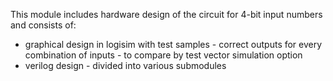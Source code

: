 This module includes hardware design of the circuit for 4-bit input numbers and consists of:
- graphical design in logisim with test samples - correct outputs for every combination of inputs - to compare by test vector simulation option  
- verilog design - divided into various submodules
